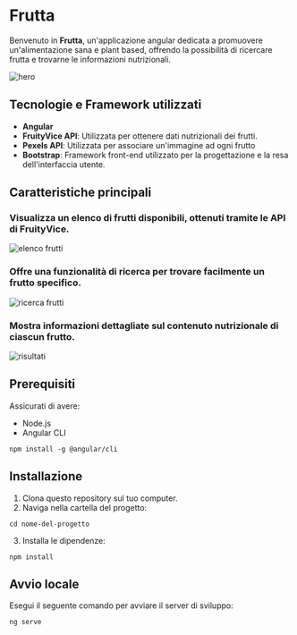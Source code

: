 # Frutta
Benvenuto in **Frutta**, un'applicazione angular dedicata a promuovere un'alimentazione sana e plant based, offrendo la possibilità di ricercare frutta e trovarne le informazioni nutrizionali. 

![hero](https://i.imgur.com/ive9n9F.png)

## Tecnologie e Framework utilizzati

- **Angular**
- **FruityVice API**: Utilizzata per ottenere dati nutrizionali dei frutti.
- **Pexels API**: Utilizzata per associare un'immagine ad ogni frutto
- **Bootstrap**: Framework front-end utilizzato per la progettazione e la resa dell'interfaccia utente.


## Caratteristiche principali

### Visualizza un elenco di frutti disponibili, ottenuti tramite le API di FruityVice.
![elenco frutti](https://i.imgur.com/pwKzyxt.png)

### Offre una funzionalità di ricerca per trovare facilmente un frutto specifico.
![ricerca frutti](https://i.imgur.com/r3PG69U.png)
### Mostra informazioni dettagliate sul contenuto nutrizionale di ciascun frutto.
![risultati](https://i.imgur.com/LgFNrzL.png)
## Prerequisiti

Assicurati di avere:

- Node.js
- Angular CLI
  
```
npm install -g @angular/cli
```

## Installazione
1. Clona questo repository sul tuo computer.
2. Naviga nella cartella del progetto:
```
cd nome-del-progetto
```
3. Installa le dipendenze:
```
npm install
```
## Avvio locale
Esegui il seguente comando per avviare il server di sviluppo:
```
ng serve
```


